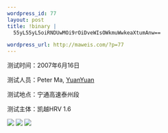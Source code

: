 ```yaml
--- 
wordpress_id: 77
layout: post
title: !binary |
  55yL55yL5oiRNDUwMOi9rOiDveWIsOWkmuWwkeaXtumAnw==

wordpress_url: http://maweis.com/?p=77
---
```

测试时间：2007年6月16日

测试人员：Peter Ma, <a href="http://maweis.com/?p=58" title="YuanYuan">YuanYuan</a>

测试地点：宁通高速泰州段

测试主体：凯越HRV 1.6

<img src="http://maweis.com/m/116.jpg" />
<img src="http://maweis.com/m/117.jpg" />
<img src="http://maweis.com/m/118.jpg" />
